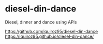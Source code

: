 # diesel-din-dance
Diesel, dinner and dance using APIs

https://github.com/iquiroz95/diesel-din-dance
https://iquiroz95.github.io/diesel-din-dance/
